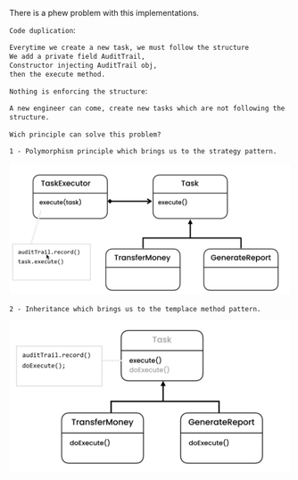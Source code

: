 There is a phew problem with this implementations.

`Code duplication`:

    Everytime we create a new task, we must follow the structure
    We add a private field AuditTrail,
    Constructor injecting AuditTrail obj,
    then the execute method.

`Nothing is enforcing the structure`:

    A new engineer can come, create new tasks which are not following the structure.

`Wich principle can solve this problem?`

    1 - Polymorphism principle which brings us to the strategy pattern.
![Polymorphism uml](/src/behavioral/templateMethode/problem/readme-images/polymorphism.png?raw=true "strategy pattern uml")
    
    2 - Inheritance which brings us to the templace method pattern.
![Inheritance uml](/src/behavioral/templateMethode/problem/readme-images/inheritance.png?raw=true "strategy pattern uml")